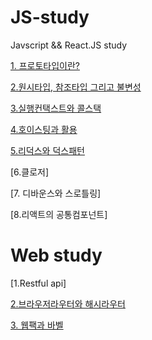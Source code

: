 # JS-study
Javscript &amp;&amp; React.JS study

[1. 프로토타입이란?](https://github.com/KoGaYoung/JS-study/blob/main/%ED%94%84%EB%A1%9C%ED%86%A0%ED%83%80%EC%9E%85(Prototype).md)

[2.원시타입, 참조타입 그리고 불변성](https://github.com/KoGaYoung/JS-study/blob/main/%EC%9B%90%EC%8B%9C%ED%83%80%EC%9E%85_%EC%B0%B8%EC%A1%B0%ED%83%80%EC%9E%85%EA%B3%BC%20%EB%B6%88%EB%B3%80%EC%84%B1(Immutable).md)

[3.실행컨택스트와 콜스택](https://github.com/KoGaYoung/JS-study/blob/main/%EC%8B%A4%ED%96%89%EC%BB%A8%ED%83%9D%EC%8A%A4%ED%8A%B8%EC%99%80%20%EC%BD%9C%EC%8A%A4%ED%83%9D.md)

[4.호이스팅과 활용](https://github.com/KoGaYoung/JS-study/blob/main/%ED%98%B8%EC%9D%B4%EC%8A%A4%ED%8C%85(hoisting).md)

[5.리덕스와 덕스패턴](https://github.com/KoGaYoung/JS-study/blob/main/%EB%A6%AC%EB%8D%95%EC%8A%A4%EC%99%80%20%EB%8D%95%EC%8A%A4%ED%8C%A8%ED%84%B4.md)

[6.클로저]

[7. 디바운스와 스로틀링]

[8.리액트의 공통컴포넌트]
<!-- https://kyounghwan01.github.io/blog/React/common-component/#header -->

# Web study
[1.Restful api]

[2.브라우저라우터와 해시라우터](https://github.com/KoGaYoung/JS-study/blob/main/%EB%B8%8C%EB%9D%BC%EC%9A%B0%EC%A7%95%EB%9D%BC%EC%9A%B0%ED%84%B0%EC%99%80%20%ED%95%B4%EC%8B%9C%EB%9D%BC%EC%9A%B0%ED%84%B0.md)

[3. 웹팩과 바벨]()
